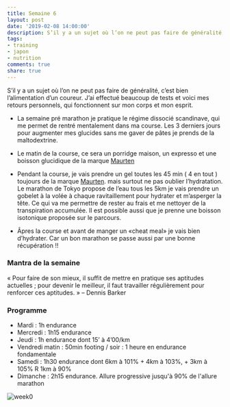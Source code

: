```yaml
---
title: Semaine 6
layout: post
date: '2019-02-08 14:00:00'
description: S’il y a un sujet où l’on ne peut pas faire de généralité, c’est bien l’alimentation d’un coureur
tags:
- training
- japon
- nutrition
comments: true
share: true
---
```


S’il y a un sujet où l’on ne peut pas faire de généralité, c’est bien l’alimentation d’un coureur. J’ai effectué beaucoup de tests et voici mes retours personnels, qui fonctionnent sur mon corps et mon esprit.

* La semaine pré marathon je pratique le régime dissocié scandinave, qui me permet de rentré mentalement dans ma course. Les 3 derniers jours pour augmenter mes glucides sans me gaver de pâtes je prends de la maltodextrine. 

* Le matin de la course, ce sera un porridge maison, un expresso et une boisson glucidique de la marque [Maurten](https://www.maurten.com/)

* Pendant la course, je vais prendre un gel toutes les 45 min ( 4 en tout ) toujours de la marque [Maurten](https://www.maurten.com/). mais surtout ne pas oublier l’hydratation. Le marathon de Tokyo propose de l’eau tous les 5km je vais prendre un gobelet à la volée à chaque ravitaillement pour hydrater et m’asperger la tête. Ce qui va me permettre de rester au frais et me nettoyer de la transpiration accumulée.
Il est possible aussi que je prenne une boisson isotonique proposée sur le parcours.

* Âpres la course et avant de manger un «cheat meal» je vais bien d’hydrater.
Car un bon marathon se passe aussi par une bonne récupération !!

### Mantra de la semaine
« Pour faire de son mieux, il suffit de mettre en pratique ses aptitudes actuelles ; pour devenir le meilleur, il faut travailler régulièrement pour renforcer ces aptitudes. » – Dennis Barker 

### Programme

* Mardi : 1h endurance
* Mercredi : 1h15 endurance 
* Jeudi : 1h endurance dont 15’ à 4’00/km
* Vendredi matin : 50min footing / soir :  1 heure en endurance fondamentale  
* Samedi : 1h30 endurance dont 6km à 101% + 4km à 103%, + 3km à 105% R 1km à 90%
* Dimanche : 2h15 endurance. Allure progressive jusqu'à 90% de l'allure marathon

![week0](../../images/week6.jpg)
